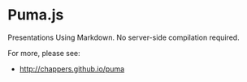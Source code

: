 Puma.js
=======

Presentations Using Markdown. No server-side compilation required.

For more, please see:

*  http://chappers.github.io/puma


